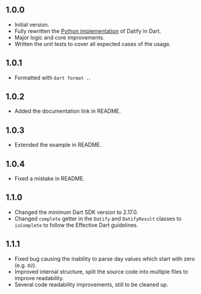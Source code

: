 ## 1.0.0

- Initial version.
- Fully rewritten the [Python implementation](https://github.com/mitryp/datify) of Datify in Dart.
- Major logic and core improvements.
- Written the unit tests to cover all expected cases of the usage.

## 1.0.1

- Formatted with `dart format .`.

## 1.0.2

- Added the documentation link in README.

## 1.0.3

- Extended the example in README.

## 1.0.4

- Fixed a mistake in README.

## 1.1.0

- Changed the minimum Dart SDK version to 2.17.0.
- Changed `complete` getter in the `Datify` and `DatifyResult` classes to `isComplete` to follow the Effective Dart
  guidelines.

## 1.1.1

- Fixed bug causing the inability to parse day values which start with zero (e.g. `02`).
- Improved internal structure, split the source code into multiple files to improve readability.
- Several code readability improvements, still to be cleaned up.